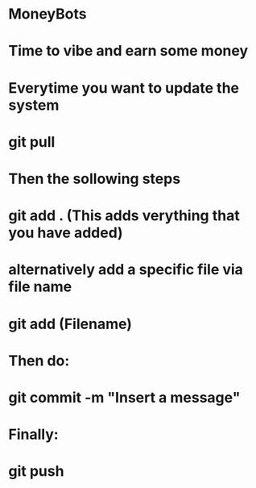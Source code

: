 # MoneyBots
# Time to vibe and earn some money

# Everytime you want to update the system
# git pull
# Then the sollowing steps
# git add . (This adds verything that you have added)
# alternatively add a specific file via file name
# git add (Filename)
# Then do:
# git  commit -m "Insert a message"
# Finally:
# git push